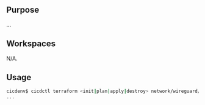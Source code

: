 ## Purpose
...

## Workspaces
N/A.

## Usage
```bash
cicdenv$ cicdctl terraform <init|plan|apply|destroy> network/wireguard/backend:main
...
```
